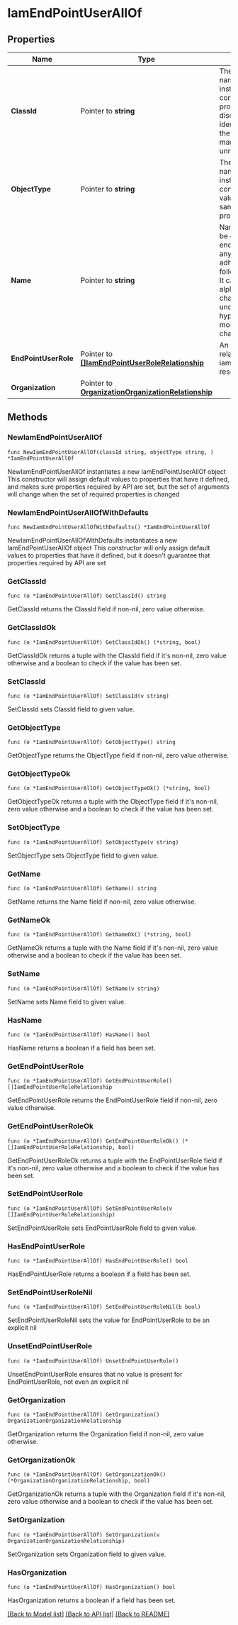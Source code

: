 # IamEndPointUserAllOf

## Properties

Name | Type | Description | Notes
------------ | ------------- | ------------- | -------------
**ClassId** | Pointer to **string** | The fully-qualified name of the instantiated, concrete type. This property is used as a discriminator to identify the type of the payload when marshaling and unmarshaling data. | [default to "iam.EndPointUser"]
**ObjectType** | Pointer to **string** | The fully-qualified name of the instantiated, concrete type. The value should be the same as the &#39;ClassId&#39; property. | [default to "iam.EndPointUser"]
**Name** | Pointer to **string** | Name of the user to be created on the endpoint. It can be any string that adheres to the following constraints. It can have alphanumeric characters, dots, underscores and hyphen. It cannot be more than 16 characters. | [optional] 
**EndPointUserRole** | Pointer to [**[]IamEndPointUserRoleRelationship**](IamEndPointUserRoleRelationship.md) | An array of relationships to iamEndPointUserRole resources. | [optional] 
**Organization** | Pointer to [**OrganizationOrganizationRelationship**](OrganizationOrganizationRelationship.md) |  | [optional] 

## Methods

### NewIamEndPointUserAllOf

`func NewIamEndPointUserAllOf(classId string, objectType string, ) *IamEndPointUserAllOf`

NewIamEndPointUserAllOf instantiates a new IamEndPointUserAllOf object
This constructor will assign default values to properties that have it defined,
and makes sure properties required by API are set, but the set of arguments
will change when the set of required properties is changed

### NewIamEndPointUserAllOfWithDefaults

`func NewIamEndPointUserAllOfWithDefaults() *IamEndPointUserAllOf`

NewIamEndPointUserAllOfWithDefaults instantiates a new IamEndPointUserAllOf object
This constructor will only assign default values to properties that have it defined,
but it doesn't guarantee that properties required by API are set

### GetClassId

`func (o *IamEndPointUserAllOf) GetClassId() string`

GetClassId returns the ClassId field if non-nil, zero value otherwise.

### GetClassIdOk

`func (o *IamEndPointUserAllOf) GetClassIdOk() (*string, bool)`

GetClassIdOk returns a tuple with the ClassId field if it's non-nil, zero value otherwise
and a boolean to check if the value has been set.

### SetClassId

`func (o *IamEndPointUserAllOf) SetClassId(v string)`

SetClassId sets ClassId field to given value.


### GetObjectType

`func (o *IamEndPointUserAllOf) GetObjectType() string`

GetObjectType returns the ObjectType field if non-nil, zero value otherwise.

### GetObjectTypeOk

`func (o *IamEndPointUserAllOf) GetObjectTypeOk() (*string, bool)`

GetObjectTypeOk returns a tuple with the ObjectType field if it's non-nil, zero value otherwise
and a boolean to check if the value has been set.

### SetObjectType

`func (o *IamEndPointUserAllOf) SetObjectType(v string)`

SetObjectType sets ObjectType field to given value.


### GetName

`func (o *IamEndPointUserAllOf) GetName() string`

GetName returns the Name field if non-nil, zero value otherwise.

### GetNameOk

`func (o *IamEndPointUserAllOf) GetNameOk() (*string, bool)`

GetNameOk returns a tuple with the Name field if it's non-nil, zero value otherwise
and a boolean to check if the value has been set.

### SetName

`func (o *IamEndPointUserAllOf) SetName(v string)`

SetName sets Name field to given value.

### HasName

`func (o *IamEndPointUserAllOf) HasName() bool`

HasName returns a boolean if a field has been set.

### GetEndPointUserRole

`func (o *IamEndPointUserAllOf) GetEndPointUserRole() []IamEndPointUserRoleRelationship`

GetEndPointUserRole returns the EndPointUserRole field if non-nil, zero value otherwise.

### GetEndPointUserRoleOk

`func (o *IamEndPointUserAllOf) GetEndPointUserRoleOk() (*[]IamEndPointUserRoleRelationship, bool)`

GetEndPointUserRoleOk returns a tuple with the EndPointUserRole field if it's non-nil, zero value otherwise
and a boolean to check if the value has been set.

### SetEndPointUserRole

`func (o *IamEndPointUserAllOf) SetEndPointUserRole(v []IamEndPointUserRoleRelationship)`

SetEndPointUserRole sets EndPointUserRole field to given value.

### HasEndPointUserRole

`func (o *IamEndPointUserAllOf) HasEndPointUserRole() bool`

HasEndPointUserRole returns a boolean if a field has been set.

### SetEndPointUserRoleNil

`func (o *IamEndPointUserAllOf) SetEndPointUserRoleNil(b bool)`

 SetEndPointUserRoleNil sets the value for EndPointUserRole to be an explicit nil

### UnsetEndPointUserRole
`func (o *IamEndPointUserAllOf) UnsetEndPointUserRole()`

UnsetEndPointUserRole ensures that no value is present for EndPointUserRole, not even an explicit nil
### GetOrganization

`func (o *IamEndPointUserAllOf) GetOrganization() OrganizationOrganizationRelationship`

GetOrganization returns the Organization field if non-nil, zero value otherwise.

### GetOrganizationOk

`func (o *IamEndPointUserAllOf) GetOrganizationOk() (*OrganizationOrganizationRelationship, bool)`

GetOrganizationOk returns a tuple with the Organization field if it's non-nil, zero value otherwise
and a boolean to check if the value has been set.

### SetOrganization

`func (o *IamEndPointUserAllOf) SetOrganization(v OrganizationOrganizationRelationship)`

SetOrganization sets Organization field to given value.

### HasOrganization

`func (o *IamEndPointUserAllOf) HasOrganization() bool`

HasOrganization returns a boolean if a field has been set.


[[Back to Model list]](../README.md#documentation-for-models) [[Back to API list]](../README.md#documentation-for-api-endpoints) [[Back to README]](../README.md)


